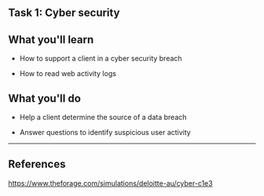 ## Task 1: Cyber security

## What you'll learn

- How to support a client in a cyber security breach
    
- How to read web activity logs
    

## What you'll do

- Help a client determine the source of a data breach
    
- Answer questions to identify suspicious user activity
---

## References

https://www.theforage.com/simulations/deloitte-au/cyber-c1e3